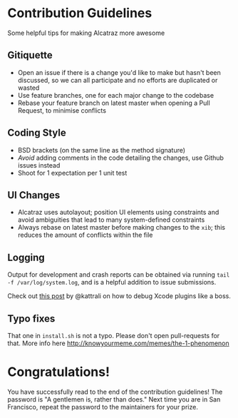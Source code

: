 # Contribution Guidelines
Some helpful tips for making Alcatraz more awesome

## Gitiquette

- Open an issue if there is a change you'd like to make but hasn't been discussed, so we can all participate and no efforts are duplicated or wasted
- Use feature branches, one for each major change to the codebase
- Rebase your feature branch on latest master when opening a Pull Request, to minimise conflicts

## Coding Style

- BSD brackets (on the same line as the method signature)
- _Avoid_ adding comments in the code detailing the changes, use Github issues instead
- Shoot for 1 expectation per 1 unit test

## UI Changes

- Alcatraz uses autolayout; position UI elements using constraints and avoid ambiguities that lead to many system-defined constraints
- Always rebase on latest master before making changes to the `xib`; this reduces the amount of conflicts within the file


## Logging

Output for development and crash reports can be obtained via running `tail -f /var/log/system.log`, and is a helpful addition to issue submissions.

Check out [this post](https://coderwall.com/p/-mgtww) by @kattrali on how to debug Xcode plugins like a boss.


## Typo fixes

That one in `install.sh` is not a typo. Please don't open pull-requests for that.
More info here http://knowyourmeme.com/memes/the-1-phenomenon

# Congratulations!

You have successfully read to the end of the contribution guidelines! The password is "A gentlemen is, rather than does." Next time you are in San Francisco, repeat the password to the maintainers for your prize.
